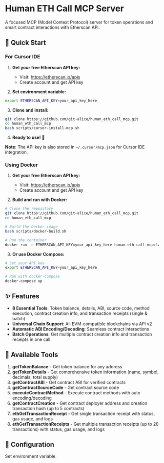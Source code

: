 # Human ETH Call MCP Server

A focused MCP (Model Context Protocol) server for token operations and smart contract interactions with Etherscan API.

## 🚀 Quick Start

### For Cursor IDE

1. **Get your free Etherscan API key:**
   - Visit: https://etherscan.io/apis
   - Create account and get API key

2. **Set environment variable:**
```bash
export ETHERSCAN_API_KEY=your_api_key_here
```

3. **Clone and install:**
```bash
git clone https://github.com/git-alice/human_eth_call_mcp.git
cd human_eth_call_mcp
bash scripts/cursor-install-mcp.sh
```

4. **Ready to use!** 🎉

**Note:** The API key is also stored in `~/.cursor/mcp.json` for Cursor IDE integration.

### Using Docker

1. **Get your free Etherscan API key:**
   - Visit: https://etherscan.io/apis
   - Create account and get API key

2. **Build and run with Docker:**
```bash
# Clone the repository
git clone https://github.com/git-alice/human_eth_call_mcp.git
cd human_eth_call_mcp

# Build the Docker image
bash scripts/docker-build.sh

# Run the container
docker run -e ETHERSCAN_API_KEY=your_api_key_here human-eth-call-mcp:latest
```

3. **Or use Docker Compose:**
```bash
# Set your API key
export ETHERSCAN_API_KEY=your_api_key_here

# Run with docker-compose
docker-compose up
```

## ✨ Features

- **8 Essential Tools**: Token balance, details, ABI, source code, method execution, contract creation info, and transaction receipts (single & batch)
- **Universal Chain Support**: All EVM-compatible blockchains via API v2
- **Automatic ABI Encoding/Decoding**: Seamless contract interactions
- **Batch Operations**: Get multiple contract creation info and transaction receipts in one call

## 🔧 Available Tools

1. **getTokenBalance** - Get token balance for any address
2. **getTokenDetails** - Get comprehensive token information (name, symbol, decimals, total supply)
3. **getContractABI** - Get contract ABI for verified contracts
4. **getContractSourceCode** - Get contract source code
5. **executeContractMethod** - Execute contract methods with auto encoding/decoding
6. **getContractCreation** - Get contract deployer address and creation transaction hash (up to 5 contracts)
7. **ethGetTransactionReceipt** - Get single transaction receipt with status, gas usage, and logs
8. **ethGetTransactionReceipts** - Get multiple transaction receipts (up to 20 transactions) with status, gas usage, and logs

## 📝 Configuration

Set environment variable:
```
